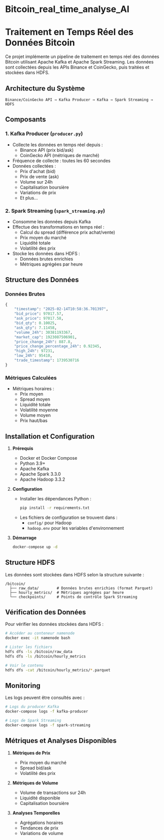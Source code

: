 # Bitcoin_real_time_analyse_AI

# Traitement en Temps Réel des Données Bitcoin

Ce projet implémente un pipeline de traitement en temps réel des données Bitcoin utilisant Apache Kafka et Apache Spark Streaming. Les données sont collectées depuis les APIs Binance et CoinGecko, puis traitées et stockées dans HDFS.

## Architecture du Système

```
Binance/CoinGecko API → Kafka Producer → Kafka → Spark Streaming → HDFS
```

## Composants

### 1. Kafka Producer (`producer.py`)
- Collecte les données en temps réel depuis :
  - Binance API (prix bid/ask)
  - CoinGecko API (métriques de marché)
- Fréquence de collecte : toutes les 60 secondes
- Données collectées :
  - Prix d'achat (bid)
  - Prix de vente (ask)
  - Volume sur 24h
  - Capitalisation boursière
  - Variations de prix
  - Et plus...

### 2. Spark Streaming (`spark_streaming.py`)
- Consomme les données depuis Kafka
- Effectue des transformations en temps réel :
  - Calcul du spread (différence prix achat/vente)
  - Prix moyen du marché
  - Liquidité totale
  - Volatilité des prix
- Stocke les données dans HDFS :
  - Données brutes enrichies
  - Métriques agrégées par heure

## Structure des Données

### Données Brutes
```python
{
    "timestamp": "2025-02-14T10:58:36.701397",
    "bid_price": 97017.57,
    "ask_price": 97017.58,
    "bid_qty": 0.10025,
    "ask_qty": 7.11458,
    "volume_24h": 30381193367,
    "market_cap": 1923087506901,
    "price_change_24h": 887.8,
    "price_change_percentage_24h": 0.92345,
    "high_24h": 97231,
    "low_24h": 95410,
    "trade_timestamp": 1739530716
}
```

### Métriques Calculées
- Métriques horaires :
  - Prix moyen
  - Spread moyen
  - Liquidité totale
  - Volatilité moyenne
  - Volume moyen
  - Prix haut/bas

## Installation et Configuration

1. **Prérequis**
   - Docker et Docker Compose
   - Python 3.9+
   - Apache Kafka
   - Apache Spark 3.3.0
   - Apache Hadoop 3.3.2

2. **Configuration**
   - Installer les dépendances Python :
     ```bash
     pip install -r requirements.txt
     ```
   - Les fichiers de configuration se trouvent dans :
     - `config/` pour Hadoop
     - `hadoop.env` pour les variables d'environnement

3. **Démarrage**
   ```bash
   docker-compose up -d
   ```

## Structure HDFS

Les données sont stockées dans HDFS selon la structure suivante :
```
/bitcoin/
  ├── raw_data/        # Données brutes enrichies (format Parquet)
  ├── hourly_metrics/  # Métriques agrégées par heure
  └── checkpoints/     # Points de contrôle Spark Streaming
```

## Vérification des Données

Pour vérifier les données stockées dans HDFS :
```bash
# Accéder au conteneur namenode
docker exec -it namenode bash

# Lister les fichiers
hdfs dfs -ls /bitcoin/raw_data
hdfs dfs -ls /bitcoin/hourly_metrics

# Voir le contenu
hdfs dfs -cat /bitcoin/hourly_metrics/*.parquet
```

## Monitoring

Les logs peuvent être consultés avec :
```bash
# Logs du producer Kafka
docker-compose logs -f kafka-producer

# Logs de Spark Streaming
docker-compose logs -f spark-streaming
```

## Métriques et Analyses Disponibles

1. **Métriques de Prix**
   - Prix moyen du marché
   - Spread bid/ask
   - Volatilité des prix

2. **Métriques de Volume**
   - Volume de transactions sur 24h
   - Liquidité disponible
   - Capitalisation boursière

3. **Analyses Temporelles**
   - Agrégations horaires
   - Tendances de prix
   - Variations de volume
